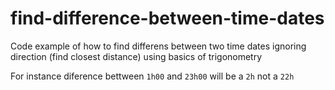 # find-difference-between-time-dates

Code example of how to find differens between two time dates ignoring direction (find closest distance) using basics of trigonometry

For instance diference bettween `1h00` and `23h00` will be a `2h` not a `22h`
